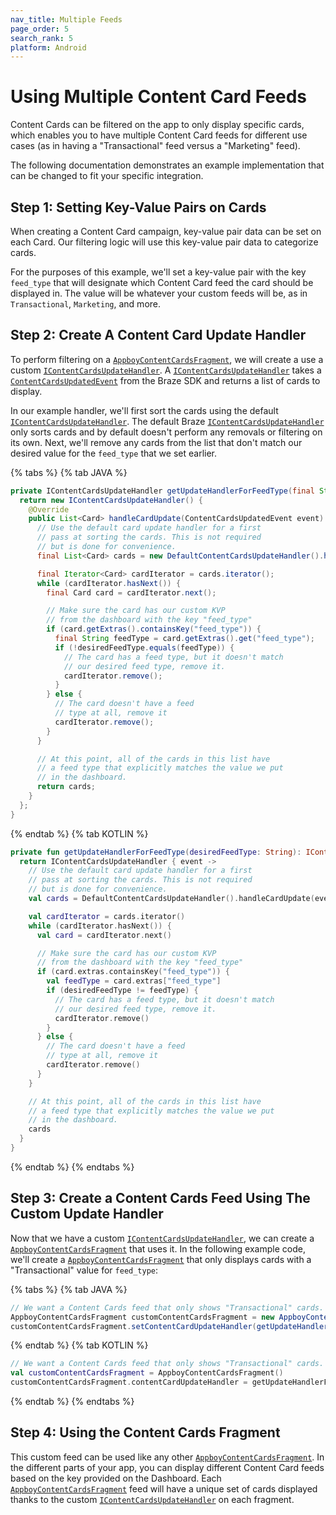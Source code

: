 ```yaml
---
nav_title: Multiple Feeds
page_order: 5
search_rank: 5
platform: Android
---
```


# Using Multiple Content Card Feeds

Content Cards can be filtered on the app to only display specific cards, which enables you to have multiple Content Card feeds for different use cases (as in having a "Transactional" feed versus a "Marketing" feed).

The following documentation demonstrates an example implementation that can be changed to fit your specific integration. 

## Step 1: Setting Key-Value Pairs on Cards

When creating a Content Card campaign, key-value pair data can be set on each Card. Our filtering logic will use this key-value pair data to categorize cards. 

For the purposes of this example, we'll set a key-value pair with the key `feed_type` that will designate which Content Card feed the card should be displayed in. The value will be whatever your custom feeds will be, as in `Transactional`, `Marketing`, and more.

## Step 2: Create A Content Card Update Handler

To perform filtering on a [`AppboyContentCardsFragment`][1], we will create a use a custom [`IContentCardsUpdateHandler`][2]. A [`IContentCardsUpdateHandler`][2] takes a [`ContentCardsUpdatedEvent`][3] from the Braze SDK and returns a list of cards to display. 

In our example handler, we'll first sort the cards using the default [`IContentCardsUpdateHandler`][2]. The default Braze [`IContentCardsUpdateHandler`][2] only sorts cards and by default doesn't perform any removals or filtering on its own. Next, we'll remove any cards from the list that don't match our desired value for the `feed_type` that we set earlier.

{% tabs %}
{% tab JAVA %}

```java
private IContentCardsUpdateHandler getUpdateHandlerForFeedType(final String desiredFeedType) {
  return new IContentCardsUpdateHandler() {
    @Override
    public List<Card> handleCardUpdate(ContentCardsUpdatedEvent event) {
      // Use the default card update handler for a first
      // pass at sorting the cards. This is not required
      // but is done for convenience.
      final List<Card> cards = new DefaultContentCardsUpdateHandler().handleCardUpdate(event);

      final Iterator<Card> cardIterator = cards.iterator();
      while (cardIterator.hasNext()) {
        final Card card = cardIterator.next();

        // Make sure the card has our custom KVP
        // from the dashboard with the key "feed_type"
        if (card.getExtras().containsKey("feed_type")) {
          final String feedType = card.getExtras().get("feed_type");
          if (!desiredFeedType.equals(feedType)) {
            // The card has a feed type, but it doesn't match
            // our desired feed type, remove it.
            cardIterator.remove();
          }
        } else {
          // The card doesn't have a feed
          // type at all, remove it
          cardIterator.remove();
        }
      }

      // At this point, all of the cards in this list have
      // a feed type that explicitly matches the value we put
      // in the dashboard.
      return cards;
    }
  };
}
```
{% endtab %}
{% tab KOTLIN %}

```kotlin
private fun getUpdateHandlerForFeedType(desiredFeedType: String): IContentCardsUpdateHandler {
  return IContentCardsUpdateHandler { event ->
    // Use the default card update handler for a first
    // pass at sorting the cards. This is not required
    // but is done for convenience.
    val cards = DefaultContentCardsUpdateHandler().handleCardUpdate(event)

    val cardIterator = cards.iterator()
    while (cardIterator.hasNext()) {
      val card = cardIterator.next()

      // Make sure the card has our custom KVP
      // from the dashboard with the key "feed_type"
      if (card.extras.containsKey("feed_type")) {
        val feedType = card.extras["feed_type"]
        if (desiredFeedType != feedType) {
          // The card has a feed type, but it doesn't match
          // our desired feed type, remove it.
          cardIterator.remove()
        }
      } else {
        // The card doesn't have a feed
        // type at all, remove it
        cardIterator.remove()
      }
    }

    // At this point, all of the cards in this list have
    // a feed type that explicitly matches the value we put
    // in the dashboard.
    cards
  }
}
```
{% endtab %}
{% endtabs %}

## Step 3: Create a Content Cards Feed Using The Custom Update Handler 

Now that we have a custom [`IContentCardsUpdateHandler`][2], we can create a [`AppboyContentCardsFragment`][1] that uses it. In the following example code, we'll create a [`AppboyContentCardsFragment`][1] that only displays cards with a "Transactional" value for `feed_type`:

{% tabs %}
{% tab JAVA %}

```java
// We want a Content Cards feed that only shows "Transactional" cards.
AppboyContentCardsFragment customContentCardsFragment = new AppboyContentCardsFragment();
customContentCardsFragment.setContentCardUpdateHandler(getUpdateHandlerForFeedType("Transactional"));
```
{% endtab %}
{% tab KOTLIN %}

```kotlin
// We want a Content Cards feed that only shows "Transactional" cards.
val customContentCardsFragment = AppboyContentCardsFragment()
customContentCardsFragment.contentCardUpdateHandler = getUpdateHandlerForFeedType("Transactional")
```
{% endtab %}
{% endtabs %}

## Step 4: Using the Content Cards Fragment

This custom feed can be used like any other [`AppboyContentCardsFragment`][1]. In the different parts of your app, you can display different Content Card feeds based on the key provided on the Dashboard. Each [`AppboyContentCardsFragment`][1] feed will have a unique set of cards displayed thanks to the custom [`IContentCardsUpdateHandler`][2] on each fragment.

[1]: https://appboy.github.io/appboy-android-sdk/javadocs/com/appboy/ui/AppboyContentCardsFragment.html
[2]: https://appboy.github.io/appboy-android-sdk/javadocs/com/appboy/ui/contentcards/handlers/IContentCardsUpdateHandler.html
[3]: https://appboy.github.io/appboy-android-sdk/javadocs/com/appboy/events/ContentCardsUpdatedEvent.html
